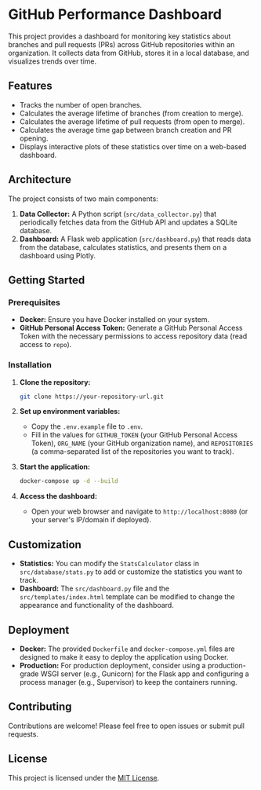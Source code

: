 # GitHub Performance Dashboard

This project provides a dashboard for monitoring key statistics about branches and pull requests (PRs) across GitHub repositories within an organization. It collects data from GitHub, stores it in a local database, and visualizes trends over time.

## Features

- Tracks the number of open branches.
- Calculates the average lifetime of branches (from creation to merge).
- Calculates the average lifetime of pull requests (from open to merge).
- Calculates the average time gap between branch creation and PR opening.
- Displays interactive plots of these statistics over time on a web-based dashboard.

## Architecture

The project consists of two main components:

1.  **Data Collector:** A Python script (`src/data_collector.py`) that periodically fetches data from the GitHub API and updates a SQLite database.
2.  **Dashboard:** A Flask web application (`src/dashboard.py`) that reads data from the database, calculates statistics, and presents them on a dashboard using Plotly.

## Getting Started

### Prerequisites

- **Docker:** Ensure you have Docker installed on your system.
- **GitHub Personal Access Token:** Generate a GitHub Personal Access Token with the necessary permissions to access repository data (read access to `repo`).

### Installation

1.  **Clone the repository:**
    ```bash
    git clone https://your-repository-url.git
    ```

2.  **Set up environment variables:**
    - Copy the `.env.example` file to `.env`.
    - Fill in the values for `GITHUB_TOKEN` (your GitHub Personal Access Token), `ORG_NAME` (your GitHub organization name), and `REPOSITORIES` (a comma-separated list of the repositories you want to track).

3.  **Start the application:**
    ```bash
    docker-compose up -d --build
    ```

4.  **Access the dashboard:**
    - Open your web browser and navigate to `http://localhost:8080` (or your server's IP/domain if deployed).

## Customization

- **Statistics:** You can modify the `StatsCalculator` class in `src/database/stats.py` to add or customize the statistics you want to track.
- **Dashboard:** The `src/dashboard.py` file and the `src/templates/index.html` template can be modified to change the appearance and functionality of the dashboard.

## Deployment

- **Docker:** The provided `Dockerfile` and `docker-compose.yml` files are designed to make it easy to deploy the application using Docker.
- **Production:** For production deployment, consider using a production-grade WSGI server (e.g., Gunicorn) for the Flask app and configuring a process manager (e.g., Supervisor) to keep the containers running.

## Contributing

Contributions are welcome! Please feel free to open issues or submit pull requests.

## License

This project is licensed under the [MIT License](LICENSE).

